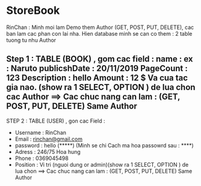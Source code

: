 # StoreBook
RinChan : Minh moi lam Demo them Author (GET, POST, PUT, DELETE), cac ban lam cac phan con lai nha.
 Hien database minh se can co them : 2 table tuong tu nhu Author

Step 1 : TABLE (BOOK) , gom cac field :
name : ex : Naruto
publicshDate : 20/11/2019
PageCount : 123
Description : hello
Amount : 12 $
Va cua tac gia nao. (show ra 1 SELECT, OPTION ) de lua chon cac Author ==> Cac chuc nang can lam : (GET, POST, PUT, DELETE) Same Author
------------------------------------------------------------
STEP 2 : TABLE (USER) , gon cac Field : 
- Username : RinChan 
- Email : rinchan@gmail.com 
- password : hello (*****) (Minh se chi Cach ma hoa passowrd sau : ****) 
- Adress : 246/75 Hoa hung 
- Phone : 0369045498 
- Position : Vi tri (nguoi dung or admin)(show ra 1 SELECT, OPTION ) de lua chon 
==> Cac chuc nang can lam : (GET, POST, PUT, DELETE) Same Author

